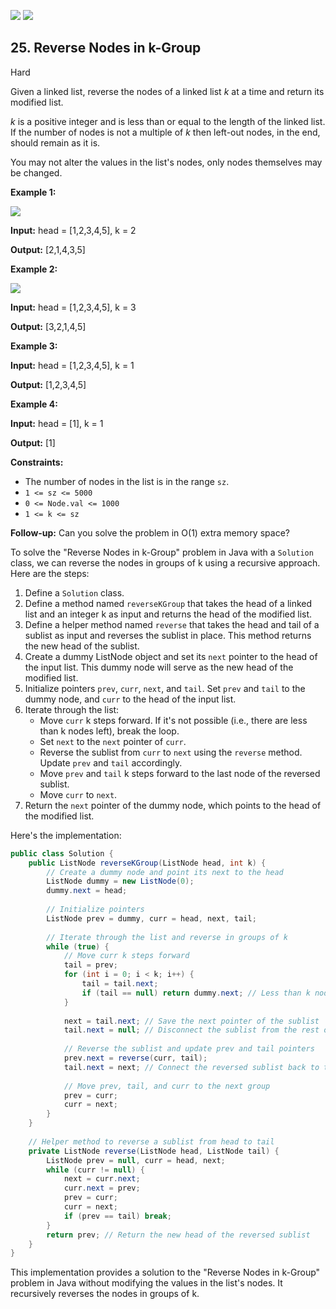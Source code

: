 [![](https://img.shields.io/github/stars/LeetCode-Top-Interview-150/LeetCode-Top-Interview-150?label=Stars&style=flat-square)](https://github.com/LeetCode-Top-Interview-150/LeetCode-Top-Interview-150)
[![](https://img.shields.io/github/forks/LeetCode-Top-Interview-150/LeetCode-Top-Interview-150?label=Fork%20me%20on%20GitHub%20&style=flat-square)](https://github.com/LeetCode-Top-Interview-150/LeetCode-Top-Interview-150/fork)

## 25\. Reverse Nodes in k-Group

Hard

Given a linked list, reverse the nodes of a linked list _k_ at a time and return its modified list.

_k_ is a positive integer and is less than or equal to the length of the linked list. If the number of nodes is not a multiple of _k_ then left-out nodes, in the end, should remain as it is.

You may not alter the values in the list's nodes, only nodes themselves may be changed.

**Example 1:**

![](https://assets.leetcode.com/uploads/2020/10/03/reverse_ex1.jpg)

**Input:** head = [1,2,3,4,5], k = 2

**Output:** [2,1,4,3,5] 

**Example 2:**

![](https://assets.leetcode.com/uploads/2020/10/03/reverse_ex2.jpg)

**Input:** head = [1,2,3,4,5], k = 3

**Output:** [3,2,1,4,5] 

**Example 3:**

**Input:** head = [1,2,3,4,5], k = 1

**Output:** [1,2,3,4,5] 

**Example 4:**

**Input:** head = [1], k = 1

**Output:** [1] 

**Constraints:**

*   The number of nodes in the list is in the range `sz`.
*   `1 <= sz <= 5000`
*   `0 <= Node.val <= 1000`
*   `1 <= k <= sz`

**Follow-up:** Can you solve the problem in O(1) extra memory space?

To solve the "Reverse Nodes in k-Group" problem in Java with a `Solution` class, we can reverse the nodes in groups of k using a recursive approach. Here are the steps:

1. Define a `Solution` class.
2. Define a method named `reverseKGroup` that takes the head of a linked list and an integer k as input and returns the head of the modified list.
3. Define a helper method named `reverse` that takes the head and tail of a sublist as input and reverses the sublist in place. This method returns the new head of the sublist.
4. Create a dummy ListNode object and set its `next` pointer to the head of the input list. This dummy node will serve as the new head of the modified list.
5. Initialize pointers `prev`, `curr`, `next`, and `tail`. Set `prev` and `tail` to the dummy node, and `curr` to the head of the input list.
6. Iterate through the list:
   - Move `curr` k steps forward. If it's not possible (i.e., there are less than k nodes left), break the loop.
   - Set `next` to the `next` pointer of `curr`.
   - Reverse the sublist from `curr` to `next` using the `reverse` method. Update `prev` and `tail` accordingly.
   - Move `prev` and `tail` k steps forward to the last node of the reversed sublist.
   - Move `curr` to `next`.
7. Return the `next` pointer of the dummy node, which points to the head of the modified list.

Here's the implementation:

```java
public class Solution {
    public ListNode reverseKGroup(ListNode head, int k) {
        // Create a dummy node and point its next to the head
        ListNode dummy = new ListNode(0);
        dummy.next = head;
        
        // Initialize pointers
        ListNode prev = dummy, curr = head, next, tail;
        
        // Iterate through the list and reverse in groups of k
        while (true) {
            // Move curr k steps forward
            tail = prev;
            for (int i = 0; i < k; i++) {
                tail = tail.next;
                if (tail == null) return dummy.next; // Less than k nodes left
            }
            
            next = tail.next; // Save the next pointer of the sublist
            tail.next = null; // Disconnect the sublist from the rest of the list
            
            // Reverse the sublist and update prev and tail pointers
            prev.next = reverse(curr, tail);
            tail.next = next; // Connect the reversed sublist back to the rest of the list
            
            // Move prev, tail, and curr to the next group
            prev = curr;
            curr = next;
        }
    }
    
    // Helper method to reverse a sublist from head to tail
    private ListNode reverse(ListNode head, ListNode tail) {
        ListNode prev = null, curr = head, next;
        while (curr != null) {
            next = curr.next;
            curr.next = prev;
            prev = curr;
            curr = next;
            if (prev == tail) break;
        }
        return prev; // Return the new head of the reversed sublist
    }
}
```

This implementation provides a solution to the "Reverse Nodes in k-Group" problem in Java without modifying the values in the list's nodes. It recursively reverses the nodes in groups of k.